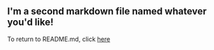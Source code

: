 ## I'm a second markdown file named whatever you'd like!

To return to README.md, click [here](README.md)